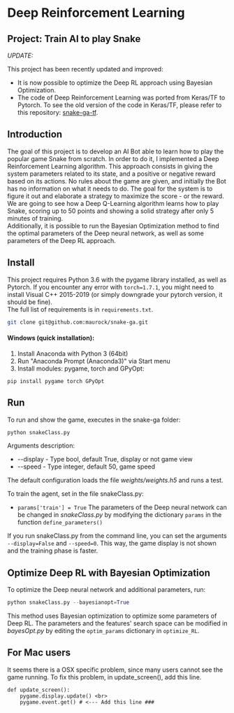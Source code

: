 # Deep Reinforcement Learning
## Project: Train AI to play Snake
*UPDATE:*

This project has been recently updated and improved:
- It is now possible to optimize the Deep RL approach using Bayesian Optimization.
- The code of Deep Reinforcement Learning was ported from Keras/TF to Pytorch. To see the old version of the code in Keras/TF, please refer to this repository: [snake-ga-tf](https://github.com/maurock/snake-ga-tf).

## Introduction
The goal of this project is to develop an AI Bot able to learn how to play the popular game Snake from scratch. In order to do it, I implemented a Deep Reinforcement Learning algorithm. This approach consists in giving the system parameters related to its state, and a positive or negative reward based on its actions. No rules about the game are given, and initially the Bot has no information on what it needs to do. The goal for the system is to figure it out and elaborate a strategy to maximize the score - or the reward. \
We are going to see how a Deep Q-Learning algorithm learns how to play Snake, scoring up to 50 points and showing a solid strategy after only 5 minutes of training. \
Additionally, it is possible to run the Bayesian Optimization method to find the optimal parameters of the Deep neural network, as well as some parameters of the Deep RL approach.

## Install
This project requires Python 3.6 with the pygame library installed, as well as Pytorch. If you encounter any error with `torch=1.7.1`, you might need to install Visual C++ 2015-2019 (or simply downgrade your pytorch version, it should be fine). \
The full list of requirements is in `requirements.txt`.
```bash
git clone git@github.com:maurock/snake-ga.git
```

#### Windows (quick installation):
1) Install Anaconda with Python 3 (64bit)
2) Run "Anaconda Prompt (Anaconda3)" via Start menu
3) Install modules: pygame, torch and GPyOpt:
```
pip install pygame torch GPyOpt
```

## Run
To run and show the game, executes in the snake-ga folder:

```python
python snakeClass.py
```
Arguments description:

- --display - Type bool, default True, display or not game view
- --speed - Type integer, default 50, game speed

The default configuration loads the file *weights/weights.h5* and runs a test.

To train the agent, set in the file snakeClass.py:
- `params['train'] = True`
The parameters of the Deep neural network can be changed in *snakeClass.py* by modifying the dictionary `params` in the function `define_parameters()`

If you run snakeClass.py from the command line, you can set the arguments `--display=False` and `--speed=0`. This way, the game display is not shown and the training phase is faster.

## Optimize Deep RL with Bayesian Optimization
To optimize the Deep neural network and additional parameters, run:

```python
python snakeClass.py --bayesianopt=True
```

This method uses Bayesian optimization to optimize some parameters of Deep RL. The parameters and the features' search space can be modified in *bayesOpt.py* by editing the `optim_params` dictionary in `optimize_RL`.

## For Mac users
It seems there is a OSX specific problem, since many users cannot see the game running.
To fix this problem, in update_screen(), add this line.

```
def update_screen():
    pygame.display.update() <br>
    pygame.event.get() # <--- Add this line ###
```
